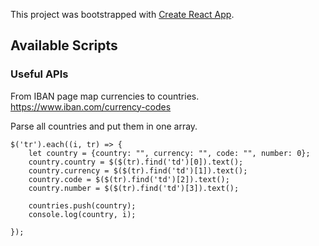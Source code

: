 This project was bootstrapped with [Create React App](https://github.com/facebook/create-react-app).

## Available Scripts

### Useful APIs
From IBAN page map currencies to countries.
https://www.iban.com/currency-codes

Parse all countries and put them in one array.
```
$('tr').each((i, tr) => {
    let country = {country: "", currency: "", code: "", number: 0};
    country.country = $($(tr).find('td')[0]).text();
    country.currency = $($(tr).find('td')[1]).text();
    country.code = $($(tr).find('td')[2]).text();
    country.number = $($(tr).find('td')[3]).text();
    
    countries.push(country);
    console.log(country, i);

});
```

